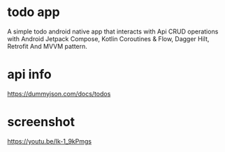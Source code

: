 # todo app

A simple todo android native app that interacts with Api CRUD operations with Android Jetpack Compose, Kotlin Coroutines & Flow, Dagger Hilt, Retrofit And MVVM pattern.

# api info
https://dummyjson.com/docs/todos

# screenshot
https://youtu.be/Ik-1_9kPmgs